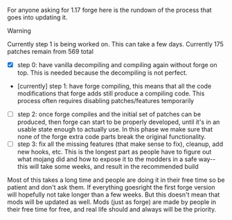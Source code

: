 For anyone asking for 1.17 forge here is the rundown of the process that goes into updating it.

> [!WARNING]
> Currently step 1 is being worked on. This can take a few days.
> Currently 175 patches remain from 569 total

 - [x] step 0: have vanilla decompiling and compiling again without forge on top. This is needed because the decompiling is not perfect.
 - [currently] step 1: have forge compiling, this means that all the code modifications that forge adds still produce a compiling code. This process often requires disabling patches/features temporarily
 - [ ] step 2: once forge compiles and the initial set of patches can be produced, then forge can start to be properly developed, until it's in an usable state enough to actually use. In this phase we make sure that none of the forge extra code parts break the original functionality.
 - [ ] step 3: fix all the missing features (that make sense to fix), cleanup, add new hooks, etc. This is the longest part as people have to figure out what mojang did and how to expose it to the modders in a safe way-- this will take some weeks, and result in the recommended build

Most of this takes a long time and people are doing it in their free time so be patient and don't ask them.
If everything goesright the first forge version will hopefully not take longer than a few weeks. But this doesn't mean that mods will be updated as well. Mods (just as forge) are made by people in their free time for free, and real life should and always will be the priority.